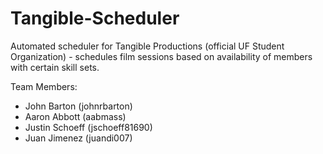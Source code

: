 Tangible-Scheduler
==================

Automated scheduler for Tangible Productions (official UF Student Organization) - schedules film sessions based on availability of members with certain skill sets.

Team Members:

* John Barton (johnrbarton)
* Aaron Abbott (aabmass)
* Justin Schoeff (jschoeff81690)
* Juan Jimenez (juandi007)
